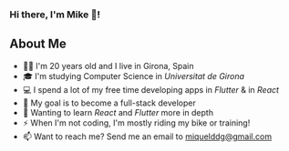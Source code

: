### Hi there, I'm Mike 👋!

## About Me
- 👦🏻 I'm 20 years old and I live in Girona, Spain
- 🎓 I'm studying Computer Science in _Universitat de Girona_
- 💻 I spend a lot of my free time developing apps in _Flutter_ & in _React_
- 🎯 My goal is to become a full-stack developer
- 💭 Wanting to learn _React_ and _Flutter_ more in depth
- ⚡ When I'm not coding, I'm mostly riding my bike or training!
- 📫 Want to reach me? Send me an email to miquelddg@gmail.com
